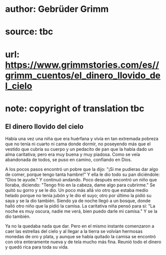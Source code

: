 # author: Gebrüder Grimm
# source: tbc
# url: https://www.grimmstories.com/es//grimm_cuentos/el_dinero_llovido_del_cielo
# note: copyright of translation tbc

## El dinero llovido del cielo 

Había una vez una niña que era huérfana y vivía en tan extremada pobreza
que no tenía ni cuarto ni cama donde dormir, no poseyendo más que el
vestido que cubría su cuerpo y un pedacito de pan que la había dado un
alma caritativa; pero era muy buena y muy piadosa. Como se veía
abandonada de todos, se puso en camino, confiando en Dios.

A los pocos pasos encontró un pobre que la dijo: "¡Si me pudieras dar
algo de comer, porque tengo tanta hambre!" Y ella le dio todo su pan
diciéndole: "Dios te ayude." Y continuó andando. Poco después encontró
un niño que lloraba, diciendo: "Tengo frío en la cabeza, dame algo para
cubrirme." Se quitó su gorro y se le dio. Un poco más allá vio otro que
estaba medio helado porque no tenía jubón y le dio el suyo; otro por
último la pidió su saya y se la dio también. Siendo ya de noche llegó a
un bosque, donde halló otro niño que la pidió la camisa. La caritativa
niña pensó para sí: "La noche es muy oscura, nadie me verá, bien puedo
darle mi camisa." Y se la dio también.

Ya no la quedaba nada que dar. Pero en el mismo instante comenzaron a
caer las estrellas del cielo y al llegar a la tierra se volvían hermosas
monedas de oro y plata, y aunque se había quitado la camisa se encontró
con otra enteramente nueva y de tela mucho más fina. Reunió todo el
dinero y quedó rica para toda su vida.
